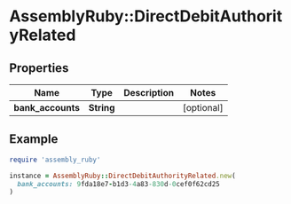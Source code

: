 # AssemblyRuby::DirectDebitAuthorityRelated

## Properties

| Name | Type | Description | Notes |
| ---- | ---- | ----------- | ----- |
| **bank_accounts** | **String** |  | [optional] |

## Example

```ruby
require 'assembly_ruby'

instance = AssemblyRuby::DirectDebitAuthorityRelated.new(
  bank_accounts: 9fda18e7-b1d3-4a83-830d-0cef0f62cd25
)
```

